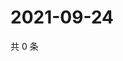 # 2021-09-24

共 0 条

<!-- BEGIN WEIBO -->
<!-- 最后更新时间 Fri Sep 24 2021 05:12:18 GMT+0800 (China Standard Time) -->

<!-- END WEIBO -->
